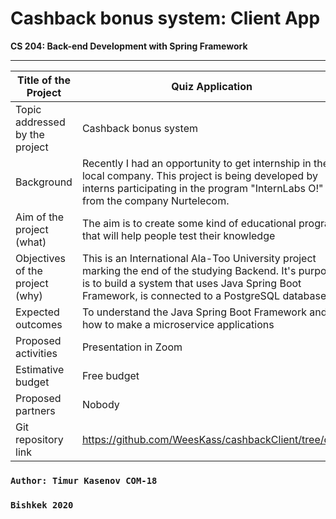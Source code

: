 # Cashback bonus system: Client App

**CS 204: Back-end Development with Spring Framework**
***







Title of the Project | Quiz Application
-- | --
Topic addressed by the project | Cashback bonus system
Background | Recently I had an opportunity to get internship in the local company. This project is being developed by interns participating in the program "InternLabs O!" from the company Nurtelecom.
Aim of the project (what) | The aim is to create some kind of educational program that will help people test their knowledge
Objectives of the project (why) | This is an International Ala-Too University project marking the end of the studying Backend. It's purpose is to build a system that uses Java Spring Boot Framework, is connected to a PostgreSQL database.
Expected outcomes | To understand the Java Spring Boot Framework and how to make a microservice applications
Proposed activities | Presentation in Zoom
Estimative budget | Free budget
Proposed partners | Nobody
Git repository link | https://github.com/WeesKass/cashbackClient/tree/dev

### `Author: Timur Kasenov COM-18`
### `Bishkek 2020`
